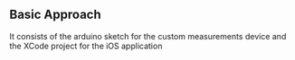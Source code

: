 ## Basic Approach

It consists of the arduino sketch for the custom measurements device and the XCode project for the iOS application
